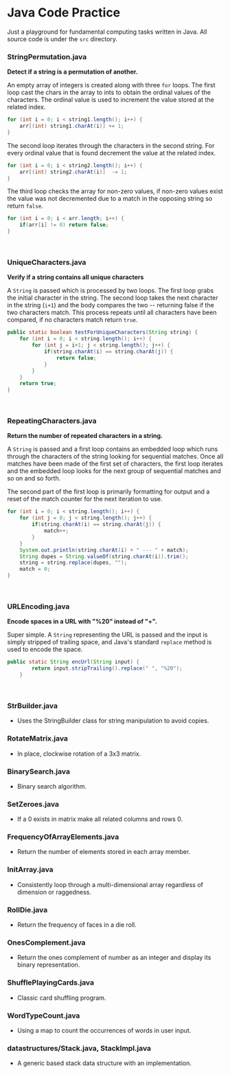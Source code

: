 # Java Code Practice

Just a playground for fundamental computing tasks written in Java. All source code is under the `src` directory.

### StringPermutation.java
**Detect if a string is a permutation of another.**

An empty array of integers is created along with three `for` loops. The first loop cast the chars in the array to ints 
to obtain the ordinal values of the characters. The ordinal value is used to increment
the value stored at the related index.


```java
for (int i = 0; i < string1.length(); i++) {
    arr[(int) string1.charAt(i)] += 1;
}
```


The second loop iterates through the characters in the second string. For every ordinal value that is found
decrement the value at the related index.
 
```java
for (int i = 0; i < string2.length(); i++) {
    arr[(int) string2.charAt(i)]  -= 1;
}
```

The third loop checks the array for non-zero values, if non-zero values exist the value was not decremented
due to a match in the opposing string so return `false`.

```java
for (int i = 0; i < arr.length; i++) {
    if(arr[i] != 0) return false;
}
```
<br>

### UniqueCharacters.java
**Verify if a string contains all unique characters**

A `String` is passed which is processed by two loops. The first loop grabs the initial
character in the string. The second loop takes the next character in the string (`i+1`)
and the body compares the two -- returning false if the two characters match. This process
repeats until all characters have been compared, if no characters match return `true`.

```java
public static boolean testForUniqueCharacters(String string) {
    for (int i = 0; i < string.length(); i++) {
        for (int j = i+1; j < string.length(); j++) {
            if(string.charAt(i) == string.charAt(j)) {
                return false;
            }
        }
    }
    return true;
}
```
<br>

### RepeatingCharacters.java
**Return the number of repeated characters in a string.**

A `String` is passed and a first loop contains an embedded loop which runs through the characters of the string
looking for sequential matches. Once all matches have been made of the first set of characters, the first loop iterates and
the embedded loop looks for the next group of sequential matches and so on and so forth.

The second part of the first loop is primarily formatting for output and a reset of the match counter for the next
iteration to use.

```java
for (int i = 0; i < string.length(); i++) {
    for (int j = 0; j < string.length(); j++) {
        if(string.charAt(i) == string.charAt(j)) {
            match++;
        }
    }
    System.out.println(string.charAt(i) + " --- " + match);
    String dupes = String.valueOf(string.charAt(i)).trim();
    string = string.replace(dupes, "");
    match = 0;
}
```
<br>

### URLEncoding.java
**Encode spaces in a URL with "%20" instead of "+".**

Super simple. A `String` representing the URL is passed and the input is simply stripped of trailing space, and Java's
standard `replace` method is used to encode the space.

```java
public static String encUrl(String input) {
        return input.stripTrailing().replace(" ", "%20");
    }
```
<br>

### StrBuilder.java
- Uses the StringBuilder class for string manipulation to avoid copies.

### RotateMatrix.java
- In place, clockwise rotation of a 3x3 matrix.

### BinarySearch.java
- Binary search algorithm.

### SetZeroes.java
- If a 0 exists in matrix make all related columns and rows 0.

### FrequencyOfArrayElements.java
- Return the number of elements stored in each array member.

### InitArray.java
- Consistently loop through a multi-dimensional array regardless of dimension or raggedness.

### RollDie.java
- Return the frequency of faces in a die roll.

### OnesComplement.java
- Return the ones complement of number as an integer and display its binary representation.

### ShufflePlayingCards.java
- Classic card shuffling program.

### WordTypeCount.java
- Using a map to count the occurrences of words in user input.

### datastructures/Stack.java, StackImpl.java
- A generic based stack data structure with an implementation.